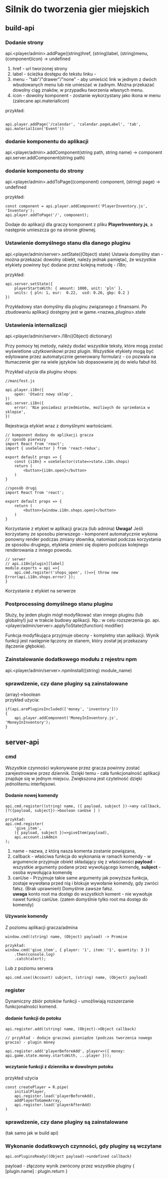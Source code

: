 # Silnik do tworzenia gier miejskich

## build-api
### Dodanie strony

api.<player/admin>.addPage((string)href, (string)label, (string)menu, (component)icon) -> undefined

1. href - url tworzonej strony  
1. label - ścieżka dostępu do tekstu linku -  
1. menu - "tab"/"drawer"/"none" - aby umieścić link w jednym z dwóch wbudowanych menu lub nie umieszać w żadnym. Można przekazać dowolny ciąg znaków, w przypadku tworzenia własnych menu.  
1. icon - dowolny komponent - zostanie wykorzystany jako ikona w menu (zalecane api.materialIcon)

przykład: 

```

api.player.addPage('/calendar', 'calendar.pageLabel', 'tab', api.materialIcon('Event'))

```

### dodanie komponentu do aplikacji

api.<player/admin>.addComponent(string path, string name) -> component
api.server.addComponent(string path)

### dodanie komponentu do strony

api.<player/admin>.addToPage((component) component, (string) page) -> undefined

przykład: 
```
const component = api.player.addComponent('PlayerInventory.js', 'Inventory');
api.player.addToPage('/', component);

```
Dodaje do aplikacji dla graczy komponent z pliku **PlayerInventory.js**, a następnie umieszcza go na stronie głównej.

### Ustawienie domyślnego stanu dla danego pluginu

api.<player/admin/server>.setState((Object) state)
Ustawia domyślny stan - można przekazać dowolny obiekt, należy jednak pamiętać, że wszystkie etykiety powinny być dodane przez kolejną metodę - i18n;

przykład:
```
api.server.setState({
    playerStartsWith: { amount: 1000, unit: 'pln' },
    units: { pln: 1, eur:  0.22,  usd: 0.26, gbp: 0.2 }
})
```
Przykładowy stan domyślny dla pluginu związanego z finansami. Po zbudowaniu aplikacji dostępny jest w game.<nazwa_pluginu>.state

### Ustawienia internalizacji
api.<player/admin/server>.i18n((Object) dictionary)

Przy pomocy tej metody, należy dodać wszystkie teksty, które mogą zostać wyświetlone użytkownikowi przez plugin. Wszystkie etykiety mogą być edytowane przez automatycznie generowany formularz - co pozwala na tłumaczenie gier na wiele języków lub dopasowanie jej do wielu fabuł itd.

Przykład użycia dla pluginu shops:
```
//manifest.js

api.player.i18n({
    open: 'Otwórz nowy sklep',
})
api.server.i18n({
    error: 'Nie posiadasz przedmiotów, możliwych do sprzedania w sklepie',
})
```
Rejestracja etykiet wraz z domyślnymi wartościami.
```
// komponent dodany do aplikacji gracza
// sposób pierwszy
import React from 'react';
import { useSelector } from 'react-redux';

export default props => {
    const {i18n} = useSelector(state=>state.i18n.shops)
    return (
        <button>{i18n.open}</button>
    )
}

//sposób drugi
import React from 'react';

export default props => {
    return (
        <button>{window.i18n.shops.open}</button>
    )
}
```
Korzystanie z etykiet w aplikacji gracza (lub admina)
**Uwaga!** Jeśli korzystamy ze sposobu pierwszego - komponent automatycznie wykona ponowny render podczas zmiany słownika, natomiast podczas korzystania ze sposobu drugiego, etykieta zmieni się dopiero podczas kolejnego renderowania z innego powodu.

```
// serwer
// api.i18n[plugin][label]
module.exports = api =>{
    api.cmd.register('shops_open', ()=>{ throw new Error(api.i18n.shops.error) });
}

```

Korzystanie z etykiet na serwerze

### Postprocessing domyślnego stanu pluginu
Służy, by jeden plugin mógł modyfikować stan innego pluginu (lub globalny!) już w trakcie budowy aplikacji. Np.: w celu rozszerzenia go.
api.<player/admin/server>.applyToState((function) modifier)

Funkcja modyfikująca przyjmuje obecny - kompletny stan aplikacji. Wynik funkcji jest następnie łączony ze stanem, który został jej przekazany (łączenie głębokie).

### Zainstalowanie dodatkowego modułu z rejestru npm

api.<player/admin/server>.npmInstall((string) module_name)

### sprawdzenie, czy dane pluginy są zainstalowane

(array<string>)->boolean  
przykład użycia:
```
if(api.arePluginsIncluded(['money', 'inventory']))
{
    api.player.addComponent('MoneyInInventory.js', 'MoneyInInventory');
}
```


## server-api


### cmd
Wszystkie czynności wykonywane przez gracza powinny zostać zarejestrowane przez dziennik. Dzięki temu - cała funkcjonalność aplikacji znajduje się w jednym miejscu.
Zwiększona jest czytelność dzięki jednolitemu interfejsowi.  

#### Dodanie nowej komendy

```
api.cmd.register((string) name, ({ payload, subject })->any callback,  [?({payload, subject})->boolean canUse ] )

przykład:
api.cmd.register(
    'give_item', 
    ({ payload, subject })=>giveItem(payload),
    api.account.isAdmin
);

```
1. name - nazwa, z którą nasza komenta zostanie powiązana,  
1. callback - właściwa funkcja do wykonania w ramach komendy - w argumencie przyjmuje obiekt składający się z właściwości **payload** - wszystkie argumenty podane przez wywołującego komendę, **subject** - osoba wywołująca komendę  
1. canUse - Przyjmuje takie same argumenty jak powyższa funkcja, zostaje wywołana przed nią i blokuje wywołanie komendy, gdy zwróci fałsz. (Brak uprawnień) Domyślnie zawsze fałsz.  
**uwaga** konto root ma dostęp do wszystkich koment - nie wywołuje nawet funkcji canUse. (zatem domyślnie tylko root ma dostęp do komendy)

#### Używanie komendy
Z poziomu aplikacji gracza/admina

```
window.cmd((string) name, (Object) payload) -> Promise

przykład: 
window.cmd('give_item', { player: '1', item: '1', quantity: 3 })
    .then(console.log)
    .catch(alert);

```

Lub z poziomu servera

```
api.cmd.use((Account) subject, (string) name, (Object) payload)
```


### register
Dynamiczny zbiór potoków funkcji - umożliwiają rozszerzanie funkcjonalności komend. 

#### dodanie funkcji do potoku

```
api.register.add((string) name, (Object)->Object callback)

// przykład - dodaje graczowi pieniądze (podczas tworzenia nowego gracza) - plugin money

api.register.add('playerBeforeAdd', player=>({ money: api.game.state.money.startsWith, ...player }));
```

#### wczytanie funkcji z dziennika w dowolnym potoku
przykład użycia
```
const createPlayer = R.pipe(
    initialPlayer,
    api.register.load('playerBeforeAdd),
    addPlayerToGameArray,
    api.register.load('playerAfterAdd)
)
```

### sprawdzenie, czy dane pluginy są zainstalowane 
(tak samo jak w build api)

### Wykonanie dodatkowych czynności, gdy pluginy są wczytane
```
api.onPluginsReady((Object payload)->undefined callback)
```
payload - złączony wynik zwrócony przez wszystkie pluginy { [plugin.name] : plugin.return }
